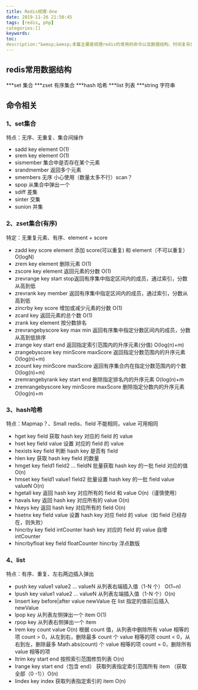 ```yaml
---
title: Redis梳理-One
date: 2019-11-26 21:50:45
tags: [redis, php]
categories:[]
keywords:
toc:
description:"&emsp;&emsp;本篇主要是梳理redis的常用的命令以及数据结构、时间复杂度、使用场景以及一些注意事项，如有瑕疵之处，不吝评论指点。"
---
```

## redis常用数据结构
***set 集合
***zset 有序集合
***hash 哈希
***list 列表
***string 字符串
## 命令相关
### 1、set集合
特点：无序、无重复、集合间操作

   * sadd key element O(1) 
   * srem key element O(1)
   * sismember 集合中是否存在某个元素
   * srandmember 返回多个元素
   * smembers 无序 小心使用（数量太多不行）scan？
   * spop 从集合中弹出一个
   * sdiff 差集
   * sinter 交集
   * sunion  并集

### 2、zset集合(有序)
特定：无重复元素、有序、element + score
   * zadd key score element 添加 score(可以重复) 和 element（不可以重复） O(logN)
   * zrem key element 删除元素 O(1)
   * zscore key element 返回元素的分数 O(1)
   * zrevrange key start stop返回有序集中指定区间内的成员，通过索引，分数从高到低
   * zrevrank key member 返回有序集中指定区间内的成员，通过索引，分数从高到低
   * zincrby key score 增加或减少元素的分数 O(1)
   * zcard key 返回元素的总个数 O(1)
   * zrank key element 按分数排名
   * zrevrangebyscore key max min 返回有序集中指定分数区间内的成员，分数从高到低排序
   * zrange key start end 返回指定索引范围内的升序元素(分值) O(log(n)+m)
   * zrangebyscore key minScore maxScore 返回指定分数范围内的升序元素 O(log(n)+m)
   * zcount key minScore maxScore 返回有序集合内在指定分数范围内的个数 O(log(n)+m)
   * zremrangebyrank key start end 删除指定排名内的升序元素 O(log(n)+m
   * zremrangebyscore key minScore maxScore 删除指定分数内的升序元素 O(log(n)+m
### 3、hash哈希
特点：Mapmap？、Small redis、field 不能相同，value 可用相同
   * hget key field 获取 hash key 对应的 field 的 value
   * hset key field value 设置 对应的 field 的 value
   * hexists key field 判断 hash key 是否有 field
   * hlen key 获取 hash key field 的数量
   * hmget key field1 field2 ... fieldN 批量获取 hash key 的一批 field 对应的值 O(n)
   * hmset key field1 value1 field2 批量设置 hash key 的一批 field value valueN O(n)
   * hgetall key 返回 hash key 对应所有的 field 和 value O(n)（谨慎使用）
   * havals key 返回 hash key 对应所有的 value O(n)
   * hkeys key 返回 hash key 对应所有的 field O(n)
   * hsetnx key field value 设置 hash key 对应 field 的 value（如 field 已经存在，则失败）
   * hincrby key field intCounter hash key 对应的 field 的 value 自增 intCounter
   * hincrbyfloat key field floatCounter hincrby 浮点数版
### 4、list
特点：有序、重复、左右两边插入弹出
   * push key value1 value2 ... valueN  从列表右端插入值（1-N 个） O(1~n)
   * lpush key value1 value2 ... valueN 从列表左端插入值（1-N 个）O(n)
   * linsert key before|after value newValue 在 list 指定的值前|后插入 newValue
   * lpop key 从列表左侧弹出一个 item O(1)
   * rpop key 从列表右侧弹出一个 item    
   * lrem key count value O(n)
        根据 count 值，从列表中删除所有 value 相等的项 
        count > 0，从左到右，删除最多 count 个 value 相等的项
        count < 0，从右到左，删除最多 Math.abs(count) 个 value 相等的项
        count = 0，删除所有 value 相等的项
   * ltrim key start end  按照索引范围修剪列表 O(n)
   * lrange key start end（包含 end） 获取列表指定索引范围所有 item （获取全部（0 -1））O(n)
   * lindex key index  获取列表指定索引的 item O(n)
